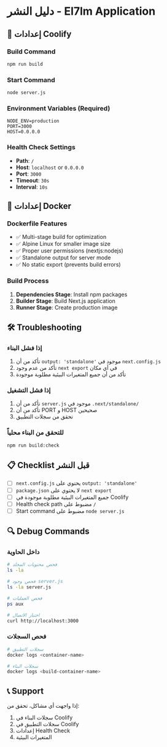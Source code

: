 # دليل النشر - El7lm Application

## 🚀 إعدادات Coolify

### Build Command
```bash
npm run build
```

### Start Command
```bash
node server.js
```

### Environment Variables (Required)
```
NODE_ENV=production
PORT=3000
HOST=0.0.0.0
```

### Health Check Settings
- **Path**: `/`
- **Host**: `localhost` or `0.0.0.0`
- **Port**: `3000`
- **Timeout**: `30s`
- **Interval**: `10s`

## 🔧 إعدادات Docker

### Dockerfile Features
- ✅ Multi-stage build for optimization
- ✅ Alpine Linux for smaller image size
- ✅ Proper user permissions (nextjs:nodejs)
- ✅ Standalone output for server mode
- ✅ No static export (prevents build errors)

### Build Process
1. **Dependencies Stage**: Install npm packages
2. **Builder Stage**: Build Next.js application
3. **Runner Stage**: Create production image

## 🛠️ Troubleshooting

### إذا فشل البناء
1. تأكد من أن `output: 'standalone'` موجود في `next.config.js`
2. تأكد من عدم وجود `next export` في أي مكان
3. تأكد من أن جميع المتغيرات البيئية مطلوبة موجودة

### إذا فشل التشغيل
1. تأكد من أن `server.js` موجود في `.next/standalone/`
2. تأكد من أن PORT و HOST صحيحين
3. تحقق من سجلات التطبيق

### للتحقق من البناء محلياً
```bash
npm run build:check
```

## 📋 Checklist قبل النشر

- [ ] `next.config.js` يحتوي على `output: 'standalone'`
- [ ] `package.json` لا يحتوي على `next export`
- [ ] جميع المتغيرات البيئية مطلوبة موجودة في Coolify
- [ ] Health check path مضبوط على `/`
- [ ] Start command مضبوط على `node server.js`

## 🔍 Debug Commands

### داخل الحاوية
```bash
# فحص محتويات المجلد
ls -la

# فحص وجود server.js
ls -la server.js

# فحص العمليات
ps aux

# اختبار الاتصال
curl http://localhost:3000
```

### فحص السجلات
```bash
# سجلات التطبيق
docker logs <container-name>

# سجلات البناء
docker logs <build-container-name>
```

## 📞 Support

إذا واجهت أي مشاكل، تحقق من:
1. سجلات البناء في Coolify
2. سجلات التطبيق في Coolify
3. إعدادات Health Check
4. المتغيرات البيئية 